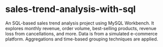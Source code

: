 # sales-trend-analysis-with-sql
An SQL-based sales trend analysis project using MySQL Workbench. It explores monthly revenue, order volume, best-selling products, revenue loss from cancellations, and more. Data is from a simulated e-commerce platform. Aggregations and time-based grouping techniques are applied.
